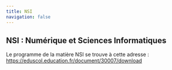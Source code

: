 ```yaml
---
title: NSI
navigation: false
---
```

## NSI : Numérique et Sciences Informatiques

Le programme de la matière NSI se trouve à cette adresse : https://eduscol.education.fr/document/30007/download